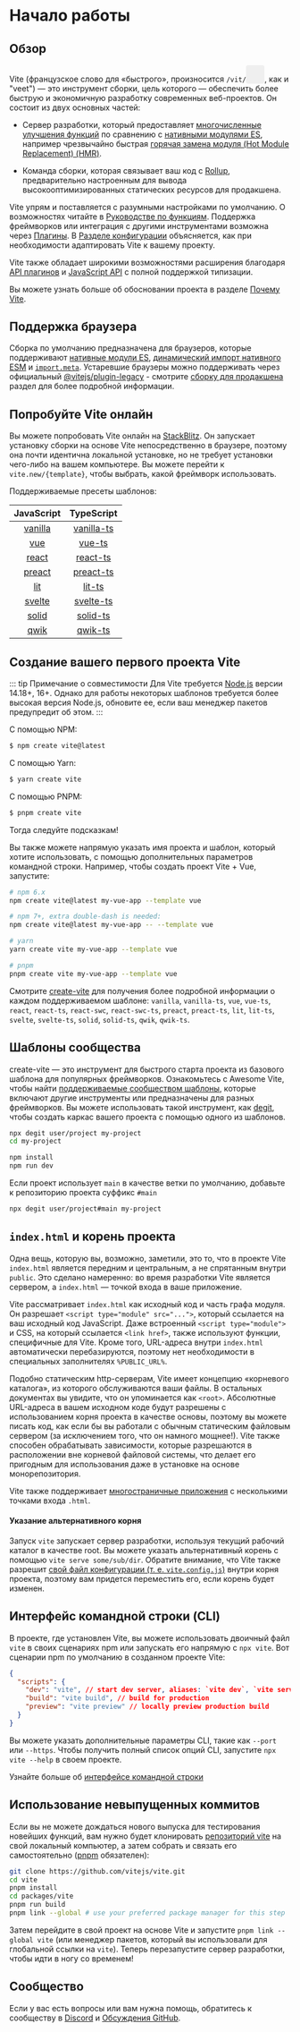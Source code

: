 # Начало работы

<audio id="vite-audio">
  <source src="/vite.mp3" type="audio/mpeg">
</audio>

## Обзор

Vite (французское слово для «быстрого», произносится `/vit/`<button style="border:none;padding:3px;border-radius:4px;vertical-align:bottom" id="play-vite-audio" onclick="document.getElementById('vite-audio').play();"><svg style="height:2em;width:2em"><use href="/voice.svg#voice" /></svg></button>, как и "veet") — это инструмент сборки, цель которого — обеспечить более быструю и экономичную разработку современных веб-проектов. Он состоит из двух основных частей:

- Сервер разработки, который предоставляет [многочисленные улучшения функций](./features) по сравнению с [нативными модулями ES](https://developer.mozilla.org/en-US/docs/Web/JavaScript/Guide/Modules), например чрезвычайно быстрая [горячая замена модуля (Hot Module Replacement) (HMR)](./features#hot-module-replacement).

- Команда сборки, которая связывает ваш код с [Rollup](https://rollupjs.org), предварительно настроенным для вывода высокооптимизированных статических ресурсов для продакшена.

Vite упрям и поставляется с разумными настройками по умолчанию. О возможностях читайте в [Руководстве по функциям](./features). Поддержка фреймворков или интеграция с другими инструментами возможна через [Плагины](./using-plugins). В [Разделе конфигурации](../config/) объясняется, как при необходимости адаптировать Vite к вашему проекту.

Vite также обладает широкими возможностями расширения благодаря [API плагинов](./api-plugin) и [JavaScript API](./api-javascript) с полной поддержкой типизации.

Вы можете узнать больше об обосновании проекта в разделе [Почему Vite](./why).

## Поддержка браузера

Сборка по умолчанию предназначена для браузеров, которые поддерживают [нативные модули ES](https://caniuse.com/es6-module), [динамический импорт нативного ESM](https://caniuse.com/es6-module-dynamic-import) и [`import.meta`](https://caniuse.com/mdn-javascript_operators_import_meta). Устаревшие браузеры можно поддерживать через официальный [@vitejs/plugin-legacy](https://github.com/vitejs/vite/tree/main/packages/plugin-legacy) - смотрите [сборку для продакшена](./build) раздел для более подробной информации.

## Попробуйте Vite онлайн

Вы можете попробовать Vite онлайн на [StackBlitz](https://vite.new/). Он запускает установку сборки на основе Vite непосредственно в браузере, поэтому она почти идентична локальной установке, но не требует установки чего-либо на вашем компьютере. Вы можете перейти к `vite.new/{template}`, чтобы выбрать, какой фреймворк использовать.

Поддерживаемые пресеты шаблонов:

|             JavaScript              |                TypeScript                 |
| :---------------------------------: | :---------------------------------------: |
| [vanilla](https://vite.new/vanilla) | [vanilla-ts](https://vite.new/vanilla-ts) |
|     [vue](https://vite.new/vue)     |     [vue-ts](https://vite.new/vue-ts)     |
|   [react](https://vite.new/react)   |   [react-ts](https://vite.new/react-ts)   |
|  [preact](https://vite.new/preact)  |  [preact-ts](https://vite.new/preact-ts)  |
|     [lit](https://vite.new/lit)     |     [lit-ts](https://vite.new/lit-ts)     |
|  [svelte](https://vite.new/svelte)  |  [svelte-ts](https://vite.new/svelte-ts)  |
|   [solid](https://vite.new/solid)   |   [solid-ts](https://vite.new/solid-ts)   |
|    [qwik](https://vite.new/qwik)    |    [qwik-ts](https://vite.new/qwik-ts)    |

## Создание вашего первого проекта Vite

::: tip Примечание о совместимости
Для Vite требуется [Node.js](https://nodejs.org/en/) версии 14.18+, 16+. Однако для работы некоторых шаблонов требуется более высокая версия Node.js, обновите ее, если ваш менеджер пакетов предупредит об этом.
:::

С помощью NPM:

```bash
$ npm create vite@latest
```

С помощью Yarn:

```bash
$ yarn create vite
```

С помощью PNPM:

```bash
$ pnpm create vite
```

Тогда следуйте подсказкам!

Вы также можете напрямую указать имя проекта и шаблон, который хотите использовать, с помощью дополнительных параметров командной строки. Например, чтобы создать проект Vite + Vue, запустите:

```bash
# npm 6.x
npm create vite@latest my-vue-app --template vue

# npm 7+, extra double-dash is needed:
npm create vite@latest my-vue-app -- --template vue

# yarn
yarn create vite my-vue-app --template vue

# pnpm
pnpm create vite my-vue-app --template vue
```

Смотрите [create-vite](https://github.com/vitejs/vite/tree/main/packages/create-vite) для получения более подробной информации о каждом поддерживаемом шаблоне: `vanilla`, `vanilla-ts`, `vue`, `vue-ts`, `react`, `react-ts`, `react-swc`, `react-swc-ts`, `preact`, `preact-ts`, `lit`, `lit-ts`, `svelte`, `svelte-ts`, `solid`, `solid-ts`, `qwik`, `qwik-ts`.

## Шаблоны сообщества

create-vite — это инструмент для быстрого старта проекта из базового шаблона для популярных фреймворков. Ознакомьтесь с Awesome Vite, чтобы найти [поддерживаемые сообществом шаблоны](https://github.com/vitejs/awesome-vite#templates), которые включают другие инструменты или предназначены для разных фреймворков. Вы можете использовать такой инструмент, как [degit](https://github.com/Rich-Harris/degit), чтобы создать каркас вашего проекта с помощью одного из шаблонов.

```bash
npx degit user/project my-project
cd my-project

npm install
npm run dev
```

Если проект использует `main` в качестве ветки по умолчанию, добавьте к репозиторию проекта суффикс `#main`

```bash
npx degit user/project#main my-project
```

## `index.html` и корень проекта

Одна вещь, которую вы, возможно, заметили, это то, что в проекте Vite `index.html` является передним и центральным, а не спрятанным внутри `public`. Это сделано намеренно: во время разработки Vite является сервером, а `index.html` — точкой входа в ваше приложение.

Vite рассматривает `index.html` как исходный код и часть графа модуля. Он разрешает `<script type="module" src="...">`, который ссылается на ваш исходный код JavaScript. Даже встроенный `<script type="module">` и CSS, на который ссылается `<link href>`, также используют функции, специфичные для Vite. Кроме того, URL-адреса внутри `index.html` автоматически перебазируются, поэтому нет необходимости в специальных заполнителях `%PUBLIC_URL%`.

Подобно статическим http-серверам, Vite имеет концепцию «корневого каталога», из которого обслуживаются ваши файлы. В остальных документах вы увидите, что он упоминается как `<root>`. Абсолютные URL-адреса в вашем исходном коде будут разрешены с использованием корня проекта в качестве основы, поэтому вы можете писать код, как если бы вы работали с обычным статическим файловым сервером (за исключением того, что он намного мощнее!). Vite также способен обрабатывать зависимости, которые разрешаются в расположении вне корневой файловой системы, что делает его пригодным для использования даже в установке на основе монорепозитория.

Vite также поддерживает [многостраничные приложения](./build#multi-page-app) с несколькими точками входа `.html`.

#### Указание альтернативного корня

Запуск `vite` запускает сервер разработки, используя текущий рабочий каталог в качестве root. Вы можете указать альтернативный корень с помощью `vite serve some/sub/dir`.
Обратите внимание, что Vite также разрешит [свой файл конфигурации (т. е. `vite.config.js`)](/config/#configuring-vite) внутри корня проекта, поэтому вам придется переместить его, если корень будет изменен.

## Интерфейс командной строки (CLI)

В проекте, где установлен Vite, вы можете использовать двоичный файл `vite` в своих сценариях npm или запускать его напрямую с `npx vite`. Вот сценарии npm по умолчанию в созданном проекте Vite:

<!-- prettier-ignore -->
```json
{
  "scripts": {
    "dev": "vite", // start dev server, aliases: `vite dev`, `vite serve`
    "build": "vite build", // build for production
    "preview": "vite preview" // locally preview production build
  }
}
```

Вы можете указать дополнительные параметры CLI, такие как `--port` или `--https`. Чтобы получить полный список опций CLI, запустите `npx vite --help` в своем проекте.

Узнайте больше об [интерфейсе командной строки](./cli.md)

## Использование невыпущенных коммитов

Если вы не можете дождаться нового выпуска для тестирования новейших функций, вам нужно будет клонировать [репозиторий vite](https://github.com/vitejs/vite) на свой локальный компьютер, а затем собрать и связать его самостоятельно ([pnpm](https://pnpm.io/) обязателен):

```bash
git clone https://github.com/vitejs/vite.git
cd vite
pnpm install
cd packages/vite
pnpm run build
pnpm link --global # use your preferred package manager for this step
```

Затем перейдите в свой проект на основе Vite и запустите `pnpm link --global vite` (или менеджер пакетов, который вы использовали для глобальной ссылки на `vite`). Теперь перезапустите сервер разработки, чтобы идти в ногу со временем!

## Сообщество

Если у вас есть вопросы или вам нужна помощь, обратитесь к сообществу в [Discord](https://chat.vitejs.dev) и [Обсуждения GitHub](https://github.com/vitejs/vite/discussions).
